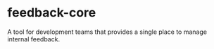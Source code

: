 # feedback-core
A tool for development teams that provides a single place to manage internal feedback.
